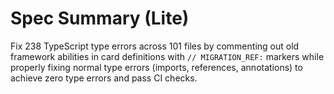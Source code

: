 # Spec Summary (Lite)

Fix 238 TypeScript type errors across 101 files by commenting out old framework abilities in card definitions with `// MIGRATION_REF:` markers while properly fixing normal type errors (imports, references, annotations) to achieve zero type errors and pass CI checks.

